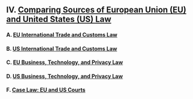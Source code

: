 ## IV. [Comparing Sources of European Union (EU) and United States (US) Law](https://github.com/lexmerca/TTIPv2_ToC)

#### A. [EU International Trade and Customs Law]()

#### B. [US International Trade and Customs Law]()

#### C. [EU Business, Technology, and Privacy Law]()

#### D. [US Business, Technology, and Privacy Law](https://github.com/lexmerca/TTIPv2_ToC/blob/main/README.md#d-us-business-technology-and-privacy-law)

#### F. [Case Law: EU and US Courts](https://github.com/lexmerca/TTIPv2_ToC/blob/main/README.md#f-case-law-eu-and-us-courts)
